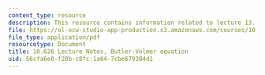 ```yaml
---
content_type: resource
description: This resource contains information related to lecture 13.
file: https://ol-ocw-studio-app-production.s3.amazonaws.com/courses/10-626-electrochemical-energy-systems-spring-2014/56cfa6e0f28bc8fc1a647cbe679384d1_MIT10_626S14_S11lec13.pdf
file_type: application/pdf
resourcetype: Document
title: 10.626 Lecture Notes, Butler-Volmer equation
uid: 56cfa6e0-f28b-c8fc-1a64-7cbe679384d1
---
```

